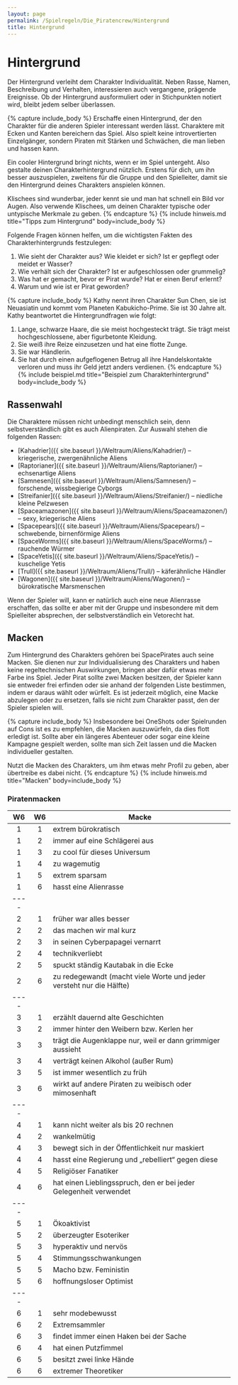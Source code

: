 ```yaml
---
layout: page
permalink: /Spielregeln/Die_Piratencrew/Hintergrund
title: Hintergrund
---
```


# Hintergrund

Der Hintergrund verleiht dem Charakter Individualität. Neben Rasse, Namen, Beschreibung und Verhalten, interessieren auch vergangene, prägende Ereignisse. Ob der Hintergrund ausformuliert oder in Stichpunkten notiert wird, bleibt jedem selber überlassen.

{% capture include_body %}
Erschaffe einen Hintergrund, der den Charakter für die anderen Spieler interessant werden lässt. Charaktere mit Ecken und Kanten bereichern das Spiel. Also spielt keine introvertierten Einzelgänger, sondern Piraten mit Stärken und Schwächen, die man lieben und hassen kann.

Ein cooler Hintergrund bringt nichts, wenn er im Spiel untergeht. Also gestalte deinen Charakterhintergrund nützlich. Erstens für dich, um ihn besser auszuspielen, zweitens für die Gruppe und den Spielleiter, damit sie den Hintergrund deines Charakters anspielen können.

Klischees sind wunderbar, jeder kennt sie und man hat schnell ein Bild vor Augen. Also verwende Klischees, um deinen Charakter typische oder untypische Merkmale zu geben.
{% endcapture %}
{% include hinweis.md title="Tipps zum Hintergrund" body=include_body %}

Folgende Fragen können helfen, um die wichtigsten Fakten des Charakterhintergrunds festzulegen:

1. Wie sieht der Charakter aus? Wie kleidet er sich? Ist er gepflegt oder meidet er Wasser?
2. Wie verhält sich der Charakter? Ist er aufgeschlossen oder grummelig?
3. Was hat er gemacht, bevor er Pirat wurde? Hat er einen Beruf erlernt?
4. Warum und wie ist er Pirat geworden?

{% capture include_body %}
Kathy nennt ihren Charakter Sun Chen, sie ist Neuasiatin und kommt vom Planeten Kabukicho-Prime. Sie ist 30 Jahre alt. Kathy beantwortet die Hintergrundfragen wie folgt:

1. Lange, schwarze Haare, die sie meist hochgesteckt trägt. Sie trägt meist hochgeschlossene, aber figurbetonte Kleidung.
2. Sie weiß ihre Reize einzusetzen und hat eine flotte Zunge.
3. Sie war Händlerin.
4. Sie hat durch einen aufgeflogenen Betrug all ihre Handelskontakte verloren und muss ihr Geld jetzt anders verdienen.
{% endcapture %}
{% include beispiel.md title="Beispiel zum Charakterhintergrund" body=include_body %}

## Rassenwahl

Die Charaktere müssen nicht unbedingt menschlich sein, denn selbstverständlich gibt es auch Alienpiraten. Zur Auswahl stehen die folgenden Rassen:

- [Kahadrier]({{ site.baseurl }}/Weltraum/Aliens/Kahadrier/) – kriegerische, zwergenähnliche Aliens
- [Raptorianer]({{ site.baseurl }}/Weltraum/Aliens/Raptorianer/) – echsenartige Aliens
- [Samnesen]({{ site.baseurl }}/Weltraum/Aliens/Samnesen/) – forschende, wissbegierige Cyborgs
- [Streifanier]({{ site.baseurl }}/Weltraum/Aliens/Streifanier/) – niedliche kleine Pelzwesen
- [Spaceamazonen]({{ site.baseurl }}/Weltraum/Aliens/Spaceamazonen/) – sexy, kriegerische Aliens
- [Spacepears]({{ site.baseurl }}/Weltraum/Aliens/Spacepears/) – schwebende, birnenförmige Aliens
- [SpaceWorms]({{ site.baseurl }}/Weltraum/Aliens/SpaceWorms/) – rauchende Würmer
- [SpaceYetis]({{ site.baseurl }}/Weltraum/Aliens/SpaceYetis/) – kuschelige Yetis
- [Trull]({{ site.baseurl }}/Weltraum/Aliens/Trull/) – käferähnliche Händler
- [Wagonen]({{ site.baseurl }}/Weltraum/Aliens/Wagonen/) – bürokratische Marsmenschen

Wenn der Spieler will, kann er natürlich auch eine neue Alienrasse erschaffen, das sollte er aber mit der Gruppe und insbesondere mit dem Spielleiter absprechen, der selbstverständlich ein Vetorecht hat.

## Macken

Zum Hintergrund des Charakters gehören bei SpacePirates auch seine Macken. Sie dienen nur zur Individualisierung des Charakters und haben keine regeltechnischen Auswirkungen, bringen aber dafür etwas mehr Farbe ins Spiel. Jeder Pirat sollte zwei Macken besitzen, der Spieler kann sie entweder frei erfinden oder sie anhand der folgenden Liste bestimmen, indem er daraus wählt oder würfelt. Es ist jederzeit möglich, eine Macke abzulegen oder zu ersetzen, falls sie nicht zum Charakter passt, den der Spieler spielen will.

{% capture include_body %}
Insbesondere bei OneShots oder Spielrunden auf Cons ist es zu empfehlen, die Macken auszuwürfeln, da dies flott erledigt ist. Sollte aber ein längeres Abenteuer oder sogar eine kleine Kampagne gespielt werden, sollte man sich Zeit lassen und die Macken individueller gestalten.

Nutzt die Macken des Charakters, um ihm etwas mehr Profil zu geben, aber übertreibe es dabei nicht.
{% endcapture %}
{% include hinweis.md title="Macken" body=include_body %}

### Piratenmacken

| W6 | W6 | Macke |
| :--: | :--: | ----- |
| 1 | 1 | extrem bürokratisch |
| 1 | 2 | immer auf eine Schlägerei aus |
| 1 | 3 | zu cool für dieses Universum |
| 1 | 4 | zu wagemutig |
| 1 | 5 | extrem sparsam |
| 1 | 6 | hasst eine Alienrasse |
|----
| 2 | 1 | früher war alles besser |
| 2 | 2 | das machen wir mal kurz |
| 2 | 3 | in seinen Cyberpapagei vernarrt |
| 2 | 4 | technikverliebt |
| 2 | 5 | spuckt ständig Kautabak in die Ecke |
| 2 | 6 | zu redegewandt (macht viele Worte und jeder versteht nur die Hälfte) |
|----
| 3 | 1 | erzählt dauernd alte Geschichten |
| 3 | 2 | immer hinter den Weibern bzw. Kerlen her |
| 3 | 3 | trägt die Augenklappe nur, weil er dann grimmiger aussieht |
| 3 | 4 | verträgt keinen Alkohol (außer Rum) |
| 3 | 5 | ist immer wesentlich zu früh |
| 3 | 6 | wirkt auf andere Piraten zu weibisch oder mimosenhaft |
|----
| 4 | 1 | kann nicht weiter als bis 20 rechnen |
| 4 | 2 | wankelmütig  |
| 4 | 3 | bewegt sich in der Öffentlichkeit nur maskiert |
| 4 | 4 | hasst eine Regierung und „rebelliert“ gegen diese |
| 4 | 5 | Religiöser Fanatiker |
| 4 | 6 | hat einen Lieblingsspruch, den er bei jeder Gelegenheit verwendet |
|----
| 5 | 1 | Ökoaktivist |
| 5 | 2 | überzeugter Esoteriker |
| 5 | 3 | hyperaktiv und nervös |
| 5 | 4 | Stimmungsschwankungen |
| 5 | 5 | Macho bzw. Feministin |
| 5 | 6 | hoffnungsloser Optimist |
|----
| 6 | 1 | sehr modebewusst |
| 6 | 2 | Extremsammler |
| 6 | 3 | findet immer einen Haken bei der Sache |
| 6 | 4 | hat einen Putzfimmel |
| 6 | 5 | besitzt zwei linke Hände |
| 6 | 6 | extremer Theoretiker |
